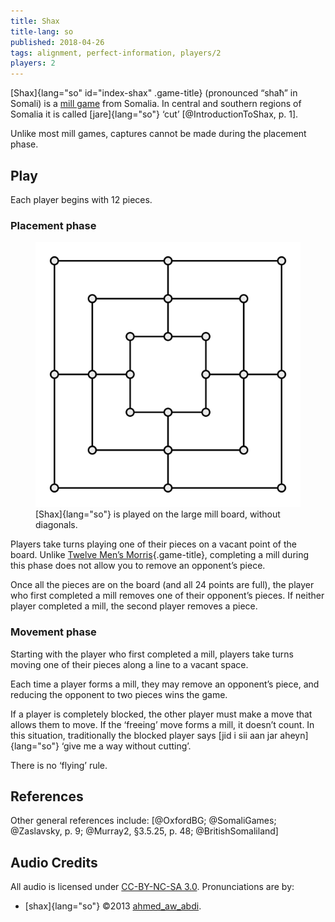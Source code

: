 ```yaml
---
title: Shax
title-lang: so
published: 2018-04-26
tags: alignment, perfect-information, players/2
players: 2
---
```


[Shax]{lang="so" id="index-shax" .game-title} (pronounced “<audio
src="/audio/pronunciation_so_shax.mp3"></audio><span class="pronunciation"
onclick="this.previousSibling.play()">shaħ</span>” in Somali) is a [mill
game](/families/mill-games.html) from Somalia. In central and southern regions
of Somalia it is called [jare]{lang="so"} ‘cut’ [@IntroductionToShax, p. 1].

Unlike most mill games, captures cannot be made during the placement phase.

<!-- <blockquote class="twitter-tweet" data-lang="en"><p lang="en" dir="ltr"><a
href="https://twitter.com/hashtag/Shax?src=hash&amp;ref_src=twsrc%5Etfw">#Shax</a>
Somali traditional Board game on <a
href="https://twitter.com/hashtag/HIBF2017?src=hash&amp;ref_src=twsrc%5Etfw">#HIBF2017</a>
<a href="https://t.co/Zcf3S04xY2">pic.twitter.com/Zcf3S04xY2</a></p>&mdash;
🐪Tirsit Yetbarek (\@tirsity) <a
href="https://twitter.com/tirsity/status/890503033280507904?ref_src=twsrc%5Etfw">July
27, 2017</a></blockquote> -->

## Play

Each player begins with 12 pieces. 

### Placement phase

<figure class="side-image-r">
<img src="/images/large_merels.svg" />
<figcaption>[Shax]{lang="so"} is played on the large mill board, without
diagonals.</figcaption>
</figure>

Players take turns playing one of their pieces on a vacant point of the board.
Unlike [Twelve Men’s Morris](/games/twelve-mens-morris.html){.game-title},
completing a mill during this phase does not allow you to remove an opponent’s
piece.

Once all the pieces are on the board (and all 24 points are full), the player
who first completed a mill removes one of their opponent’s pieces. If neither
player completed a mill, the second player removes a piece.

### Movement phase

Starting with the player who first completed a mill, players take turns moving
one of their pieces along a line to a vacant space.

Each time a player forms a mill, they may remove an opponent’s piece, and
reducing the opponent to two pieces wins the game.

If a player is completely blocked, the other player must make a move that allows
them to move. If the ‘freeing’ move forms a mill, it doesn’t count. In this
situation, traditionally the blocked player says [jid i sii aan jar
aheyn]{lang="so"} ‘give me a way without cutting’.

There is no ‘flying’ rule.

## References

Other general references include: [@OxfordBG; @SomaliGames; @Zaslavsky, p. 9;
@Murray2, §3.5.25, p. 48; @BritishSomaliland]

<div id="refs" class="references"></div>

## Audio Credits

All audio is licensed under [CC-BY-NC-SA
3.0](https://creativecommons.org/licenses/by-nc-sa/3.0/). Pronunciations are by:

* [shax]{lang="so"} &copy;2013 [ahmed\_aw\_abdi](https://forvo.com/user/ahmed_aw_abdi/).

